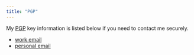 ```yaml
---
title: "PGP"
---
```

My [PGP](https://en.wikipedia.org/wiki/Pretty_Good_Privacy) key information is listed below if you need to contact me securely.

* [work email](http://pgp.mit.edu:11371/pks/lookup?op=vindex&search=0x517868462377D9BB)
* [personal email](http://pgp.mit.edu/pks/lookup?op=vindex&search=0x2CFC493963FA5C74)
